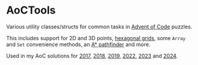 # AoCTools

Various utility classes/structs for common tasks in [Advent of Code](https://www.adventofcode.com) puzzles.

This includes support for 2D and 3D points, [hexagonal grids](https://www.redblobgames.com/grids/hexagons/), some `Array` and `Set` convenience methods, an [A\* pathfinder](https://en.wikipedia.org/wiki/A*_search_algorithm) and more.

Used in my AoC solutions for
[2017](https://github.com/gereons/AoC2017),
[2018](https://github.com/gereons/AoC2018),
[2019](https://github.com/gereons/AoC2019),
[2022](https://github.com/gereons/AoC2022),
[2023](https://github.com/gereons/AoC2023)
and [2024](https://github.com/gereons/AoC2024).
